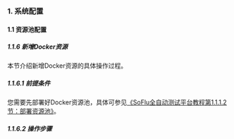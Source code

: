 ### 1. 系统配置

#### 1.1 资源池配置

##### 1.1.6 新增Docker资源

本节介绍新增Docker资源的具体操作过程。

##### 1.1.6.1 前提条件

您需要先部署好Docker资源池，具体可参见[《SoFlu全自动测试平台教程第1.1.1.2节：部署资源池》](https://gitee.com/feisuanyz/SoFlu-adp/blob/master/SoFlu%E5%85%A8%E8%87%AA%E5%8A%A8%E6%B5%8B%E8%AF%95%E5%B9%B3%E5%8F%B0%E6%95%99%E7%A8%8B/1.%20%E7%B3%BB%E7%BB%9F%E9%85%8D%E7%BD%AE/1.%20%E8%B5%84%E6%BA%90%E6%B1%A0%E9%85%8D%E7%BD%AE/2.%20%E9%83%A8%E7%BD%B2%E8%B5%84%E6%BA%90%E6%B1%A0.md)。

##### 1.1.6.2 操作步骤
